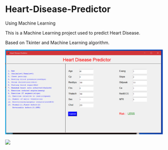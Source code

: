 # Heart-Disease-Predictor
Using Machine Learning

<p>This is a Machine Learning project used to predict Heart Disease.</p>
<p>Based on Tkinter and Machine Learning algorithm.</p>
<img src="Screenshot (88).png"><br>

<img src="Screenshot (98).png"><br>

